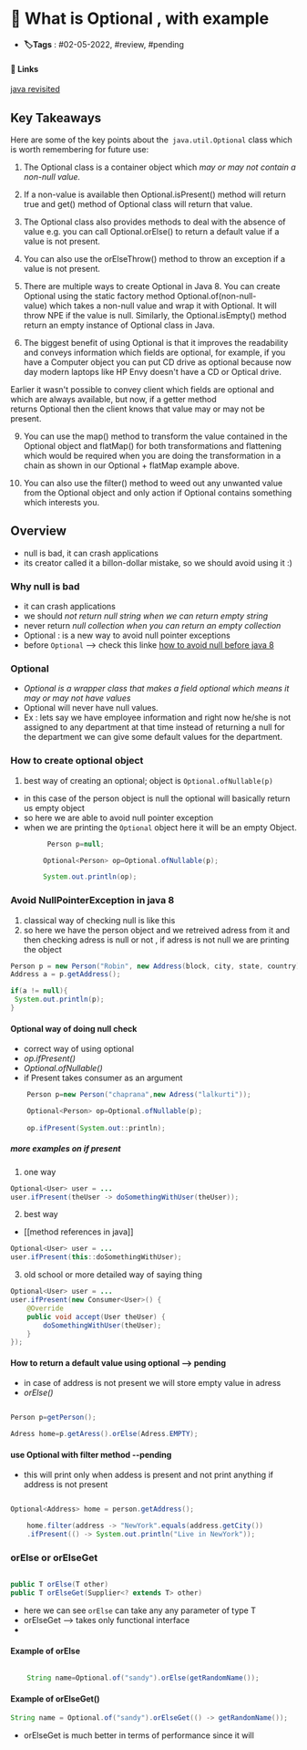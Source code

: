 # 📑 What is Optional , with example

- **🏷️Tags** : #02-05-2022, #review, #pending

#### 🔗 Links
[java revisited ](https://javarevisited.blogspot.com/2017/04/10-examples-of-optional-in-java-8.html)

## Key Takeaways
Here are some of the key points about the` java.util.Optional` class which is worth remembering for future use:  
  
1) The Optional class is a container object which *may or may not contain a non-null value.* 
  
2) If a non-value is available then Optional.isPresent() method will return true and get() method of Optional class will return that value.  
  
3) The Optional class also provides methods to deal with the absence of value e.g. you can call Optional.orElse() to return a default value if a value is not present.  
  
5) You can also use the orElseThrow() method to throw an exception if a value is not present.  
  
6) There are multiple ways to create Optional in Java 8. You can create Optional using the static factory method Optional.of(non-null-value) which takes a non-null value and wrap it with Optional. It will throw NPE if the value is null. Similarly, the Optional.isEmpty() method return an empty instance of Optional class in Java.  
  
7) The biggest benefit of using Optional is that it improves the readability and conveys information which fields are optional, for example, if you have a Computer object you can put CD drive as optional because now day modern laptops like HP Envy doesn't have a CD or Optical drive.  
  
Earlier it wasn't possible to convey client which fields are optional and which are always available, but now, if a getter method returns Optional then the client knows that value may or may not be present.  
  
9) You can use the map() method to transform the value contained in the Optional object and flatMap() for both transformations and flattening which would be required when you are doing the transformation in a chain as shown in our Optional + flatMap example above.  
  
10) You can also use the filter() method to weed out any unwanted value from the Optional object and only action if Optional contains something which interests you.



## Overview
- null is bad, it can crash applications
- its creator called it a billon-dollar mistake, so we should avoid using it :)


### Why null is bad
- it can crash applications
- we should *not return null string when we can return empty string*
- never return *null collection when you can return an empty collection*
- Optional : is a new way to avoid null pointer exceptions 
- before `Optional` --> check this linke [how to avoid null before java 8](https://javarevisited.blogspot.com/2013/05/ava-tips-and-best-practices-to-avoid-nullpointerexception-program-application.html)


### Optional
- *Optional is a wrapper class that makes a field optional which means it may or may not have values*
- Optional will never have null values.
- Ex : lets say we have employee information and right now he/she is not assigned to any department at that time instead of returning a null for the department we can give some default values for the department.


### How to create optional object
1. best way of creating an optional; object is 
`Optional.ofNullable(p)`

- in this case of the person object is null the optional will basically return us empty object
- so here we are able to avoid null pointer exception
- when we are printing the `Optional` object here it will be an empty Object.

```java
		 Person p=null;

        Optional<Person> op=Optional.ofNullable(p);

        System.out.println(op);
```


###  Avoid NullPointerException in java 8
1. classical way of checking null is like this 
2. so here we have the person object and we retreived adress from it and then checking adress is null or not , if adress is not null we are printing the object

```java
Person p = new Person("Robin", new Address(block, city, state, country);
Address a = p.getAddress();

if(a != null){
 System.out.println(p);
}

```


####  Optional way of doing null check
- correct way of using optional
- *op.ifPresent()*
- *Optional.ofNullable()*
- if Present takes consumer as an argument
```java
	Person p=new Person("chaprana",new Adress("lalkurti"));

    Optional<Person> op=Optional.ofNullable(p);
    
    op.ifPresent(System.out::println);

```

##### more examples on if present
1. one way
```java
Optional<User> user = ...
user.ifPresent(theUser -> doSomethingWithUser(theUser));
```

2. best way
- [[method references in java]]
```java
Optional<User> user = ...
user.ifPresent(this::doSomethingWithUser);
```

3. old school or more detailed way of saying thing 
```java
Optional<User> user = ...
user.ifPresent(new Consumer<User>() {
    @Override
    public void accept(User theUser) {
        doSomethingWithUser(theUser);
    }
});
```

#### How to return a default value using optional --> pending
- in case of address is not present we will store empty value in adress
- *orElse()*
```java

Person p=getPerson();

Adress home=p.getAress().orElse(Adress.EMPTY);

```

#### use Optional with filter method --pending
- this will print only when addess is present and not print anything if address is not present


```java

Optional<Address> home = person.getAddress();

	home.filter(address -> "NewYork".equals(address.getCity())
    .ifPresent(() -> System.out.println("Live in NewYork"));
```

### orElse or orElseGet
```java

public T orElse(T other) 
public T orElseGet(Supplier<? extends T> other)

```

- here we can see `orElse` can take any any parameter of type T
- orElseGet --> takes only functional interface
- 

#### Example of orElse
```java

	String name=Optional.of("sandy").orElse(getRandomName());

```


####  Example of orElseGet()
```java
String name = Optional.of("sandy").orElseGet(() -> getRandomName());

```

- orElseGet is much better in terms of performance since it will